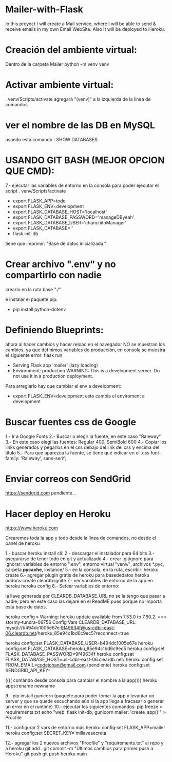 # Mailer-with-Flask

In this proyect I will create a Mail service, where I will be able to send &amp; receive emails in my own Email WebSite. Also It will be deployed to Heroku.

# Creación del ambiente virtual:

Dentro de la carpeta Mailer
python -m venv venv

# Activar ambiente virtual:

. venv/Scripts/activate
agregará "(venv)" a la izquierda de la línea de comandos

# ver el nombre de las DB en MySQL

usando esta comando :
SHOW DATABASES

# USANDO GIT BASH (MEJOR OPCION QUE CMD):

7.-
ejecutar las variables de entorno en la consola para poder ejecutar el script
. venv/Scripts/activate

- export FLASK_APP=todo
- export FLASK_ENV=development
- export FLASK_DATABASE_HOST='localhost'
- export FLASK_DATABASE_PASSWORD='manageDByeah'
- export FLASK_DATABASE_USER='chanchitoManager'
- export FLASK_DATABASE=''
- flask init-db

tiene que imprimir: "Base de datos inicializada."

# Crear archivo ".env" y no compartirlo con nadie

crearlo en la ruta base "./"

e instalar el paquete pip:

- pip install python-dotenv

# Definiendo Blueprints:

ahora al hacer cambios y hacer reload en el navegador NO se muestran los cambios, ya que definimos variables de producción, en consola se muestra el siguiente error:
flask run

- Serving Flask app 'mailer' (lazy loading)
- Environment: production
  WARNING: This is a development server. Do not use it in a production deployment.

Para arreglarlo hay que cambiar el env a development:

- export FLASK_ENV=development
  esto cambia el enviroment a development

# Buscar fuentes css de Google

1.- Ir a Google Fonts
2.- Buscar o elegir la fuente, en este caso "Raleway"
3.- En este caso elegí las fuentes: Regular 400, SemiBold 600
4.- Copiar los links generados y pegarlos en el css debajo del link del css y encima del título
5.- Para que aparezca la fuente, se tiene que indicar en el .css
font-family: 'Raleway', sans-serif;

# Enviar correos con SendGrid

https://sendgrid.com
pendiente...

# Hacer deploy en Heroku

https://www.heroku.com

Crearemos toda la app y todo desde la línea de comandos, no desde el panel de heroku

1.- buscar heroku install cli:
2.- descargar el instalador para 64 bits
3.- asegurarse de tener todo en git y actualizado
4.- crear .gitignore para ignorar: variables de entorno ".env", entorno virtual "venv/",
archivos \*.pyc, carpeta **pycache**, instance/
5.- en la consola, en la ruta, escribir: heroku create
6.- agregar plugin gratis de heroku para basededatos
heroku addons:create cleardb:ignite
7.- ver variables de entorno de la app en heroku
heroku config
8.- Setear variables de entorno:

la llave generada por CLEARDB_DATABASE_URL no se la tengo que pasar a nadie, pero en este caso las dejaré en el ReadME pues porque no importa esta base de datos.

heroku config
» Warning: heroku update available from 7.53.0 to 7.60.2.
=== stormy-tundra-09756 Config Vars
CLEARDB_DATABASE_URL: mysql://b494dc1005e67e:9f49634f@us-cdbr-east-06.cleardb.net/heroku_85e94c1bd6c9ec5?reconnect=true

heroku config:set FLASK_DATABASE_USER=b494dc1005e67e
heroku config:set FLASK_DATABASE=heroku_85e94c1bd6c9ec5
heroku config:set FLASK_DATABASE_PASSWORD=9f49634f
heroku config:set FLASK_DATABASE_HOST=us-cdbr-east-06.cleardb.net/
heroku config:set FROM_EMAIL=codejohan@gmail.com
(pendiente) heroku config:set SENDGRID_API_KEY=

(((( comando desde consola para cambiar el nombre a la app))))
heroku apps:rename newname

9.- pip install gunicorn (paquete para poder tomar la app y levantar un server y que se quede escuchando aún si la app llega a fracasar o generar un error en el runtime)
10.- ejecutar los siguientes comandos:
pip freeze > requirements.txt
echo "web: flask init-db; gunicorn mailer: 'create_app()'" > Procfile

11.- configurar 2 vars de entorno más
heroku config:set FLASK_APP=mailer
heroku config:set SECRET_KEY='millavesecreta'

12.- agregar los 2 nuevos archivos "Procfile" y "requirements.txt" al repo y a heroku
git add .
git commit -m "Últimos cambios para primer push a Heroku"
git push
git push heroku main
